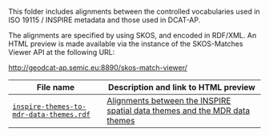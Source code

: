 <p>This folder includes alignments between the controlled vocabularies used in ISO 19115 / INSPIRE metadata and those used in DCAT-AP.</p>
<p>The alignments are specified by using SKOS, and encoded in RDF/XML. An HTML preview is made available via the instance of the SKOS-Matches Viewer API at the following URL:</p>
<p><a href="http://geodcat-ap.semic.eu:8890/skos-match-viewer/">http://geodcat-ap.semic.eu:8890/skos-match-viewer/</a></p>
<table>
<thead>
<tr>
<th>File name</th>
<th>Description and link to HTML preview</th>
</thead>
</tr>
</thead>
<tbody>
<tr>
<td><a href="./inspire-themes-to-mdr-data-themes.rdf"><code>inspire-themes-to-mdr-data-themes.rdf</code></a></td>
<td><a title="HTML preview" href="http://geodcat-ap.semic.eu:8890/skos-match-viewer/?alignments=https%3A%2F%2Fwebgate.ec.europa.eu%2FCITnet%2Fstash%2Fprojects%2FODCKAN%2Frepos%2Fiso-19139-to-dcat-ap%2Fbrowse%2Falignments%2Finspire-themes-to-mdr-data-themes.rdf%3Fraw">Alignments between the INSPIRE spatial data themes and the MDR data themes</a></td>
</tr>
</table>

